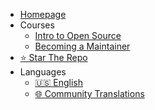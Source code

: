 - [Homepage](README.md)
- Courses
  - [Intro to Open Source](/intro-to-oss/README.md)
  - [Becoming a Maintainer](/becoming-a-maintainer/README.md)
- [⭐ Star The Repo](https://github.com/open-sauced/intro)
- Languages
  - [:us: English](README.md)
  - [🌐 Community Translations](https://github.com/open-sauced/intro/blob/main/docs/community-translations.md)
